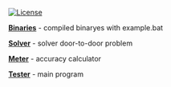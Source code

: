 [![License](https://img.shields.io/badge/license-MIT-green.svg)](../../tree/master/LICENSE)

[**Binaries**](../../tree/master/bin) - compiled binaryes with example.bat

[**Solver**](../../tree/master/solver) - solver door-to-door problem

[**Meter**](../../tree/master/meter) - accuracy calculator

[**Tester**](../../tree/master/tester) - main program
